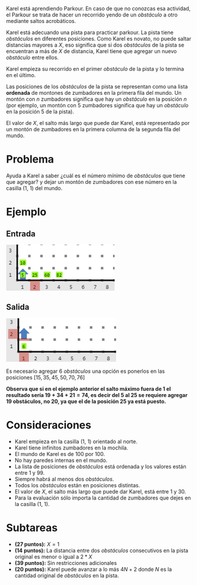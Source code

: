 Karel está aprendiendo Parkour. En caso de que no conozcas esa actividad, el Parkour se trata de hacer un recorrido yendo de un _obstáculo_ a otro mediante saltos acrobáticos.

Karel está adecuando una pista para practicar parkour. La pista tiene _obstáculos_ en diferentes posiciones. Como Karel es novato, no puede saltar distancias mayores a $X$, eso significa que si dos _obstáculos_ de la pista se encuentran a más de $X$ de distancia, Karel tiene que agregar un nuevo _obstáculo_ entre ellos.

Karel empieza su recorrido en el primer _obstáculo_ de la pista y lo termina en el último.

Las posiciones de los _obstáculos_ de la pista se representan como una lista **ordenada** de montones de zumbadores en la primera fila del mundo. Un montón con $n$ zumbadores significa que hay un _obstáculo_ en la posición $n$ (por ejemplo, un montón con $5$ zumbadores significa que hay un _obstáculo_ en la posición $5$ de la pista).

El valor de $X$, el salto más largo que puede dar Karel, está representado por un montón de zumbadores en la primera columna de la segunda fila del mundo.

# Problema

Ayuda a Karel a saber ¿cuál es el número mínimo de _obstáculos_ que tiene que agregar? y dejar un montón de zumbadores con ese número en la casilla (1, 1) del mundo.

# Ejemplo

## Entrada

![Entrada 1](entrada1.png)

## Salida

![Salida 1](salida1.png)

Es necesario agregar $6$ _obstáculos_ una opción es ponerlos en las posiciones $[15, 35, 45, 50, 70, 76]$

**Observa que si en el ejemplo anterior el salto máximo fuera de $1$ el resultado sería $19 + 34 + 21 = 74$, es decir del $5$ al $25$ se requiere agregar $19$ obstáculos, no $20$, ya que el de la posición $25$ ya está puesto.**

# Consideraciones

- Karel empieza en la casilla (1, 1) orientado al norte.
- Karel tiene infinitos zumbadores en la mochila.
- El mundo de Karel es de $100$ por $100$.
- No hay paredes internas en el mundo.
- La lista de posiciones de _obstáculos_ está ordenada y los valores están entre $1$ y $99$.
- Siempre habrá al menos dos _obstáculos_.
- Todos los _obstáculos_ están en posiciones distintas.
- El valor de $X$, el salto más largo que puede dar Karel, está entre $1$ y $30$.
- Para la evaluación sólo importa la cantidad de zumbadores que dejes en la casilla (1, 1).

# Subtareas

- **(27 puntos):** $X = 1$
- **(14 puntos):** La distancia entre dos _obstáculos_ consecutivos en la pista original es menor o igual a $2 * X$
- **(39 puntos):** Sin restricciones adicionales
- **(20 puntos):** Karel puede avanzar a lo más $4N + 2$ donde $N$ es la cantidad original de _obstáculos_ en la pista.

